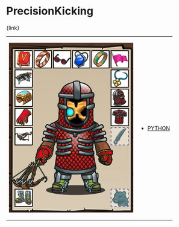 # PrecisionKicking 

{link}
<table>
<tr>
<td>

![Hero Picture](hero.png?raw=true "Hero Picture")

</td>
<td>
<ul>
<li>

[PYTHON](PrecisionKicking.py)

</li>
</td>
</tr>
<table>
